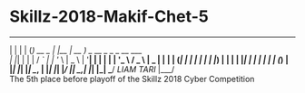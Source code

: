 # Skillz-2018-Makif-Chet-5
 _   _   _           _         ____                                 
| | | | (_)   __ _  | |__     | __ )   _ __   _   _   _ __     ___  
| |_| | | |  / _` | | '_ \    |  _ \  | '__| | | | | | '_ \   / _ \ 
|  _  | | | | (_| | | | | |   | |_) | | |    | |_| | | | | | | (_) |
|_| |_| |_|  \__, | |_| |_|   |____/  |_|     \__,_| |_| |_|  \___/  *LIAM TARI*
             |___/                                                  
The 5th place before playoff of the Skillz 2018 Cyber Competition
